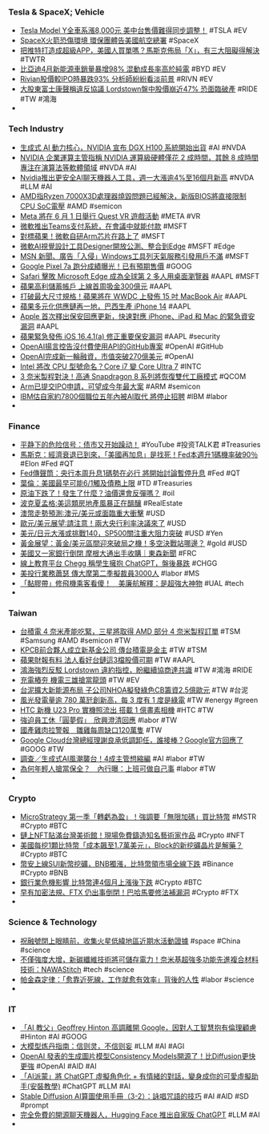 ### Tesla & SpaceX; Vehicle
- [Tesla Model Y全車系漲8,000元 美中台售價難得同步調整！](https://cars.tvbs.com.tw/car-news/114703) #TSLA #EV
- [SpaceX火箭恐傷環境 環保團體告美國航空總署](https://tw.news.yahoo.com/spacex火箭恐傷環境-環保團體告美國航空總署-065003277.html) #SpaceX
- [把推特打造成超級APP，美國人買單嗎？馬斯克佈局「X」，有三大阻礙得解決](https://www.bnext.com.tw/article/75059/musk-twitter-super-app) #TWTR
- [比亞迪4月新能源車銷量暴增98% 混動成長率高於純電](https://news.cnyes.com/news/id/5161739) #BYD #EV
- [Rivian股價較IPO時暴跌93% 分析師紛紛看淡前景](https://news.cnyes.com/news/id/5159945) #RIVN #EV
- [大股東富士康聲稱違反協議 Lordstown盤中股價崩近47% 恐面臨破產](https://news.cnyes.com/news/id/5159979) #RIDE #TW #鴻海
-
### Tech Industry
- [生成式 AI 動力核心，NVIDIA 宣布 DGX H100 系統開始出貨](https://technews.tw/2023/05/02/nvidia-announces-shipping-of-dgx-h100-systems/) #AI #NVDA
- [NVIDIA 企業運算主管指稱 NVIDIA 運算級硬體僅花 2 成時間，其餘 8 成時間專注在演算法等軟體領域](https://www.cool3c.com/article/192866) #NVDA #AI
- [Nvidia推出更安全AI聊天機器人工具，週一大漲逾4%至16個月新高](https://tw.stock.yahoo.com/news/nvidia推出更安全ai聊天機器人工具-週-大漲逾4-至16個月新高-003022985.html) #NVDA #LLM #AI
- [AMD指Ryzen 7000X3D處理器燒毀問題已經解決，新版BIOS將直接限制CPU SoC電壓](https://www.techbang.com/posts/105871-amd-said-ryzen-7000x3d-processor-burnout-has-been-solved) #AMD #semicon
- [Meta 將在 6 月 1 日舉行 Quest VR 遊戲活動](https://chinese.engadget.com/metas-next-quest-games-showcase-is-june-1st-040038231.html) #META #VR
- [微軟推出Teams支付系統，在會議中就能付款](https://www.ithome.com.tw/news/156660) #MSFT
- [對標蘋果！微軟自研Arm芯片在路上了](https://news.xfastest.com/others/127282/other-43/) #MSFT
- [微軟AI視覺設計工具Designer開放公測、整合到Edge](https://ithome.com.tw/news/156638) #MSFT #Edge
- [MSN 新聞、廣告「入侵」Windows工具列天氣服務引發用戶不滿](https://www.techbang.com/posts/105730-msn-news-ads-hacked-microsofts-weather-app-causing-user) #MSFT
- [Google Pixel 7a 跑分成績曝光！已有預期售價](https://today.line.me/tw/v2/article/yzyEB9v) #GOOG
- [Safari 擊敗 Microsoft Edge 成為全球第 2 多人用桌面瀏覽器](https://www.newmobilelife.com/2023/05/02/safari-pass-microsoft-edge-be-no2-desktop-browser/) #AAPL #MSFT
- [蘋果高利儲蓄帳戶 上線首周吸金300億元](https://ctee.com.tw/news/global/854545.html) #AAPL
- [打破最大尺寸規格！蘋果將在 WWDC 上發佈 15 吋 MacBook Air](https://www.techbang.com/posts/105904-gurman-apple-will-release-a-15-inch-macbook-air-laptop-at-wwdc) #AAPL
- [蘋果多元化供應鏈再一地，巴西生產 iPhone 14](https://technews.tw/2023/05/02/iphone-14-in-brasil/) #AAPL
- [Apple 首次釋出保安回應更新，快速對應 iPhone、iPad 和 Mac 的緊急資安漏洞](https://chinese.engadget.com/apple-releases-its-first-rapid-fire-security-updates-for-iphone-ipad-and-mac-022541154.html) #AAPL
- [蘋果緊急發佈 iOS 16.4.1(a) 修正重要保安漏洞](https://www.newmobilelife.com/2023/05/02/ios-16-4-1a-security-update/) #AAPL #security
- [OpenAI揚言控告沒付費使用API的GitHub專案](https://www.ithome.com.tw/news/156661) #OpenAI #GitHub
- [OpenAI完成新一輪融資，市值突破270億美元](https://www.ithome.com.tw/news/156634) #OpenAI
- [Intel 將改 CPU 型號命名？Core i7 變 Core Ultra 7](https://www.coolaler.com/index/intel-將改-cpu-型號命名？core-i7-變-core-ultra-7/) #INTC
- [3 奈米製程對決！高通 Snapdragon 8 系列將恢復雙代工廠模式](https://technews.tw/2023/05/02/qualcomm-snapdragon-8-series-will-be-produced-in-a-dual-generation-factory-in-the-future/) #QCOM
- [Arm已提交IPO申請，可望成今年最大案](https://www.ithome.com.tw/news/156659) #ARM #semicon
- [IBM估自家約7800個職位五年內被AI取代 將停止招聘](https://m.cnyes.com/news/id/5160057) #IBM #labor
-
### Finance
- [平静下的危险信号：债市又开始躁动！](https://www.youtube.com/watch?v=UYQGeVgnJE0) #YouTube #投资TALK君 #Treasuries
- [馬斯克：經濟衰退已到來，「美國再加息」是找死！Fed本週升1碼機率破90％](https://www.blocktempo.com/musk-fed-data-is-too-lagging-recession-has-arrived/) #Elon #Fed #QT
- [Fed傳聲筒：央行本周升息1碼勢在必行 將開始討論暫停升息](https://news.cnyes.com/news/id/5160041) #Fed #QT
- [葉倫：美國最早可能6/1觸及債務上限](https://m.cnyes.com/news/id/5160054) #TD #Treasuries
- [原油下跌了！發生了什麼？油價還會反彈嗎？](https://www.dailyfxasia.com/cn/cmarkets/20230501-23858.html) #oil
- [波克夏孟格:美這類房地產風暴正在醞釀](https://ctee.com.tw/news/global/854198.html) #RealEstate
- [澳幣走勢預測∶澳元/美元或面臨重大衝擊](https://www.dailyfxasia.com/cn/outlook/20230501-4712.html) #USD
- [歐元/美元展望∶請注意！兩大央行利率決議來了](https://www.dailyfxasia.com/cn/outlook/20230501-4713.html) #USD
- [美元/日元大漲或挑戰140，SP500關注重大阻力突破](https://www.dailyfxasia.com/cn/cmarkets/20230502-23863.html) #USD #Yen
- [黃金展望：黃金/美元區間迎來破局之機！多空決戰站哪邊？](https://www.dailyfxasia.com/cn/outlook/20230501-4715.html) #gold #USD
- [美國又一家銀行倒閉 摩根大通出手收購｜東森新聞](https://news.ebc.net.tw/news/world/364761) #FRC
- [線上教育平台 Chegg 稱學生擁抱 ChatGPT，盤後暴跌](https://finance.technews.tw/2023/05/02/students-are-turning-to-chatgpt-for-study-help-and-chegg-stock-plummets/) #CHGG
- [美投行業務蕭瑟 傳大摩第二季擬裁員3000人](https://m.cnyes.com/news/id/5160066) #labor #MS
- [「黏膠帶」修飛機乘客看傻！　美廉航解釋：是超強大神物](https://today.line.me/tw/v2/article/j7qNWlg) #UAL #tech
-
### Taiwan
- [台積電 4 奈米產能吃緊，三星將取得 AMD 部分 4 奈米製程訂單](https://technews.tw/2023/05/02/samsung-will-get-some-4nm-process-orders-from-amd/) #TSM #Samsung #AMD #semicon #TW
- [KPCB前合夥人成立新基金公司 傳台積電是金主](https://m.cnyes.com/news/id/5160060) #TW #TSM
- [蘋果財報有料 法人看好台鏈這3檔股價可期](https://ctee.com.tw/news/stocks/854373.html) #TW #AAPL
- [鴻海強烈反駁 Lordstown 違約指控，盼繼續協商達共識](https://finance.technews.tw/2023/05/02/foxconn-lordstown-bankrupt/) #TW #鴻海 #RIDE
- [充電樁夯 機電三雄搶當龍頭](https://ctee.com.tw/news/industry/854109.html) #TW #EV
- [台泥擴大新能源布局 子公司NHOA擬發綠色CB籌資2.5億歐元](https://news.cnyes.com/news/id/5161943) #TW #台泥
- [風光發電量逾 780 萬瓩創新高，每 3 度有 1 度是綠電](https://technews.tw/2023/05/02/combined-power-generation-of-wind-power-and-photovoltaics/) #TW #energy #green
- [HTC 新機 U23 Pro 實機照流出   搭載 1 億畫素相機](https://m.eprice.com.tw/mobile/talk/4542/5781648/1) #HTC #TW
- [強迫員工休「圓夢假」　欣興澄清回應](https://today.line.me/tw/v2/article/LXkx2ja) #labor #TW
- [國產雞肉拉警報　雛雞每周缺口120萬隻](https://today.line.me/tw/v2/article/peNB7y7) #TW
- [Google Cloud台灣總經理謝良承低調卸任，誰接棒？Google官方回應了](https://www.bnext.com.tw/article/75074/googlecloud-google-tonyhsieh) #GOOG #TW
- [調查／生成式AI風潮襲台！4成主管想縮編](https://www.gvm.com.tw/article/102223) #AI #labor #TW
- [為何年輕人搶當保全？　內行曝：上班可做自己事](https://news.cts.com.tw/cts/life/202305/202305012172662.html) #labor #TW
-
### Crypto
- [MicroStrategy 第一季「轉虧為盈」！強調要「無限加碼」買比特幣](https://blockcast.it/2023/05/02/microstrategy-posts-q1-profit-reiterated-commitment-to-its-btc-investment-strategy/) #MSTR #Crypto #BTC
- [鏈上NFT貼滿台灣美術館！現場免費鑄造知名藝術家作品](https://www.blocktempo.com/blocktempo-went-to-exhitbition-of-generative-taipei/) #Crypto #NFT
- [美國每挖1顆比特幣「成本飆至1.7萬美元」，Block的新挖礦晶片是解藥？](https://www.blocktempo.com/mining-bitcoin-cost-gaining-and-block-released-asic-chip/) #Crypto #BTC
- [幣安上線SUI新幣挖礦，BNB獨漲，比特幣領市場全線下跌](https://abmedia.io/sui-launchpad-on-binance) #Binance #Crypto #BNB
- [銀行業危機影響 比特幣連4個月上漲後下跌](https://news.cnyes.com/news/id/5159953) #Crypto #BTC
- [早有加密法規、FTX 仍出事倒閉！巴哈馬要修法補漏洞](https://blockcast.it/2023/04/27/bahamas-to-propose-a-stronger-crypto-rulebook-following-ftx-collapse/) #Crypto #FTX
-
### Science & Technology
- [祝融號閉上眼睛前，收集火星低緯地區近期水活動證據](https://technews.tw/2023/05/01/zhurong-mars-rover-water/) #space #China #science
- [不僅強度大增，新碳纖維技術將可儲存電力！奈米基超強多功能先進複合材料技術：NAWAStitch](https://www.carstuff.com.tw/topic/item/37981-nawastitch.html) #tech #science
- [帕金森定律：「愈靠近死線，工作就愈有效率」背後的人性](https://www.cheers.com.tw/article/article.action?id=5101853) #labor #science
-
### IT
- [「AI 教父」Geoffrey Hinton 高調離開 Google，因對人工智慧抱有倫理顧慮](https://chinese.engadget.com/godfather-of-ai-leaves-google-amid-ethical-concerns-010026909.html) #Hinton #AI #GOOG
- [大模型炼丹指南：信则灵，不信则妄](https://mp.weixin.qq.com/s/ydx_dKYB0Kj6fDaLh_SmlA) #LLM #AI #AGI
- [OpenAI 發表的生成圖片模型Consistency Models開源了！比Diffusion更快更強](https://www.techbang.com/posts/105469-openais-newly-generated-model-is-open-source-faster-and) #OpenAI #AID #AI
- [「AI派蒙」將 ChatGPT 虛擬角色化 + 有情緒的對話，變身成你的可愛虛擬助手(安裝教學)](https://www.kocpc.com.tw/archives/490152) #ChatGPT #LLM #AI
- [Stable Diffusion AI算圖使用手冊（3-2）：詠唱咒語的技巧](https://www.techbang.com/posts/105896-stable-diffusion-prompt) #AI #AID #SD #prompt
- [完全免費的開源聊天機器人，Hugging Face 推出自家版 ChatGPT](https://technews.tw/2023/05/02/completely-free-open-source-chat-robot-hugging-face-launch-its-own-version-chatgpt/) #LLM #AI
-